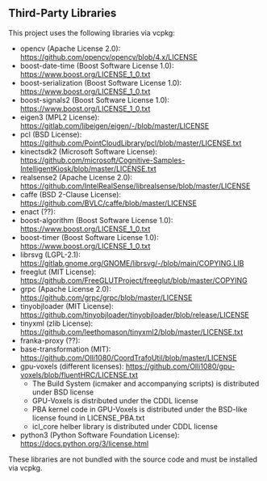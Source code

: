## Third-Party Libraries

This project uses the following libraries via vcpkg:

- opencv (Apache License 2.0): https://github.com/opencv/opencv/blob/4.x/LICENSE
- boost-date-time (Boost Software License 1.0): https://www.boost.org/LICENSE_1_0.txt
- boost-serialization (Boost Software License 1.0): https://www.boost.org/LICENSE_1_0.txt
- boost-signals2 (Boost Software License 1.0): https://www.boost.org/LICENSE_1_0.txt
- eigen3 (MPL2 License): https://gitlab.com/libeigen/eigen/-/blob/master/LICENSE
- pcl (BSD License): https://github.com/PointCloudLibrary/pcl/blob/master/LICENSE.txt
- kinectsdk2 (Microsoft Software License): https://github.com/microsoft/Cognitive-Samples-IntelligentKiosk/blob/master/LICENSE.txt
- realsense2 (Apache License 2.0): https://github.com/IntelRealSense/librealsense/blob/master/LICENSE
- caffe (BSD 2-Clause License): https://github.com/BVLC/caffe/blob/master/LICENSE
- enact (??):
- boost-algorithm (Boost Software License 1.0): https://www.boost.org/LICENSE_1_0.txt
- boost-timer (Boost Software License 1.0): https://www.boost.org/LICENSE_1_0.txt
- librsvg (LGPL-2.1): https://gitlab.gnome.org/GNOME/librsvg/-/blob/main/COPYING.LIB
- freeglut (MIT License): https://github.com/FreeGLUTProject/freeglut/blob/master/COPYING
- grpc (Apache License 2.0): https://github.com/grpc/grpc/blob/master/LICENSE
- tinyobjloader (MIT License): https://github.com/tinyobjloader/tinyobjloader/blob/release/LICENSE
- tinyxml (zlib License): https://github.com/leethomason/tinyxml2/blob/master/LICENSE.txt
- franka-proxy (??): 
- base-transformation (MIT): https://github.com/Olli1080/CoordTrafoUtil/blob/master/LICENSE
- gpu-voxels (different licenses): https://github.com/Olli1080/gpu-voxels/blob/fluentHRC/LICENSE.txt
	- The Build System (icmaker and accompanying scripts) is distributed under BSD license
	- GPU-Voxels is distributed under the CDDL license
	- PBA kernel code in GPU-Voxels is distributed under the BSD-like license found in LICENSE_PBA.txt
	- icl_core helber library is distributed under CDDL license
- python3 (Python Software Foundation License): https://docs.python.org/3/license.html

These libraries are not bundled with the source code and must be installed via vcpkg.

